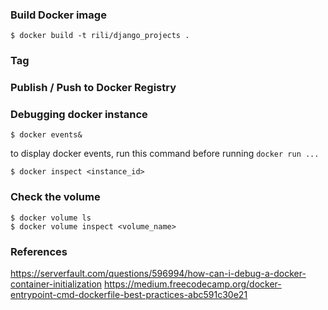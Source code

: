 ### Build Docker image
```
$ docker build -t rili/django_projects .
```

### Tag

### Publish / Push to Docker Registry


### Debugging docker instance
```
$ docker events&
```
to display docker events, run this command before running `docker run ...`


```
$ docker inspect <instance_id>
```

### Check the volume
```
$ docker volume ls
$ docker volume inspect <volume_name>
```

### References
https://serverfault.com/questions/596994/how-can-i-debug-a-docker-container-initialization
https://medium.freecodecamp.org/docker-entrypoint-cmd-dockerfile-best-practices-abc591c30e21

